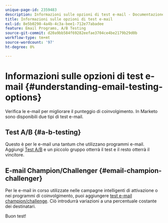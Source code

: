 ```yaml
---
unique-page-id: 2359483
description: Informazioni sulle opzioni di test e-mail - Documentazione di Marketo - Documentazione del prodotto
title: Informazioni sulle opzioni di test e-mail
exl-id: 8e5b0298-4a4b-4c3a-bee1-712e77abadee
feature: Email Programs, A/B Testing
source-git-commit: d20a9bb584f69282eefae3704ce4be2179b29d0b
workflow-type: tm+mt
source-wordcount: '97'
ht-degree: 0%

---
```


# Informazioni sulle opzioni di test e-mail {#understanding-email-testing-options}

Verifica le e-mail per migliorare il punteggio di coinvolgimento. In Marketo sono disponibili due tipi di test e-mail.

## Test A/B {#a-b-testing}

Questo è per le e-mail una tantum che utilizzano programmi e-mail. Aggiungi [Test A/B](/help/marketo/product-docs/email-marketing/email-programs/email-program-actions/email-test-a-b-test/add-an-a-b-test.md) e un piccolo gruppo otterrà il test e il resto otterrà il vincitore.

## E-mail Champion/Challenger {#email-champion-challenger}

Per le e-mail in corso utilizzate nelle campagne intelligenti di attivazione o nei programmi di coinvolgimento, puoi aggiungere [test e-mail champion/challenge](/help/marketo/product-docs/email-marketing/general/functions-in-the-editor/email-tests-champion-challenger/add-an-email-champion-challenger.md). Ciò introdurrà variazioni a una percentuale costante dei destinatari.

Buon test!
